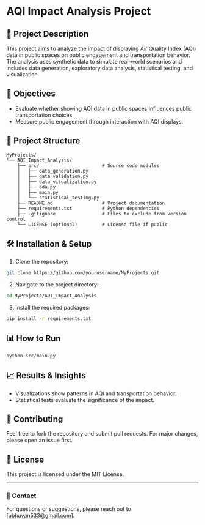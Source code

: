# AQI Impact Analysis Project

## 📑 Project Description
This project aims to analyze the impact of displaying Air Quality Index (AQI) data in public spaces on public engagement and transportation behavior. The analysis uses synthetic data to simulate real-world scenarios and includes data generation, exploratory data analysis, statistical testing, and visualization.

## 🎯 Objectives
- Evaluate whether showing AQI data in public spaces influences public transportation choices.
- Measure public engagement through interaction with AQI displays.

## 🚀 Project Structure
```
MyProjects/
└── AQI_Impact_Analysis/
    ├── src/                       # Source code modules
    │   ├── data_generation.py
    │   ├── data_validation.py
    │   ├── data_visualization.py
    │   ├── eda.py
    │   ├── main.py
    │   └── statistical_testing.py
    ├── README.md                  # Project documentation
    ├── requirements.txt           # Python dependencies
    ├── .gitignore                 # Files to exclude from version control
    └── LICENSE (optional)         # License file if public
```

## 🛠️ Installation & Setup
1. Clone the repository:
```bash
git clone https://github.com/yourusername/MyProjects.git
```
2. Navigate to the project directory:
```bash
cd MyProjects/AQI_Impact_Analysis
```
3. Install the required packages:
```bash
pip install -r requirements.txt
```

## 📊 How to Run
```bash
python src/main.py
```

## 📈 Results & Insights
- Visualizations show patterns in AQI and transportation behavior.
- Statistical tests evaluate the significance of the impact.

## 🤝 Contributing
Feel free to fork the repository and submit pull requests. For major changes, please open an issue first.

## 📜 License
This project is licensed under the MIT License.

---

### 📧 Contact
For questions or suggestions, please reach out to [ubhuvan533@gmail.com].
